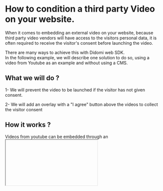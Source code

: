 # How to condition a third party Video on your website.

When it comes to embedding an external video on your website, because third party video vendors will have access to the visitors personal data, it is often required to receive the visitor's consent before launching the video.


There are many ways to achieve this with Didomi web SDK.  
In the following example, we will describe one solution to do so, using a video from Youtube as an example and without using a CMS.


## What we will do ?

1- We will prevent the video to be launched if the visitor has not given consent.

2- We will add an overlay with a "I agree" button above the videos to collect the visitor consent  



## How it works ?

Videos from youtube can be embedded through an <iframe> element.  
This element has a src attribute which value is the video URL.   




#### => as soon as this element is loaded in the page, the `src`attribute will load the vendor (Youtube) and personal data will potentially be processed.

In order to respect user privacy, you have to block the moment the video is loaded until the visitor has given his consent to Youtube.

## Prerequisite

You need to make sure the video vendor is actually declared in your consent notice.

IMAGE DDO-VENDOR


Let's start !


## Step 1 : Blocking the video source

In your `html` file, a Youtube embedded video should looks like this :
```html
<html>
  <head>

    <!-- [...] -->

  </head>
  <body>

    <!-- [...] -->

    <iframe
    width="560"
    height="315"
    src="video_source_goes_here"
    title="YouTube video player"
    frameborder="0"
    allow="accelerometer; autoplay; clipboard-write; encrypted-media; gyroscope; picture-in-picture"
    allowfullscreen>
    </iframe>

    <!-- [...] -->

  </body>
</html>
```

The `src` must be replaced with a `data-src` attribute:

```html
<iframe
  ...
  data-src="video_source_goes_here"
  ...
>
</iframe>
```

## Step 2: Setting up the overlay (HTML)

The following steps will require to add an overlay with an "I agree" button to allow the visitor to give his consent.

It's more convenient to add a html parent tag to encompass all the new elements we have to add.


```html
<!-- Parent tag ".youtube-container" to encompass everything -->
<div class="youtube-container">

<!-- Youtube video with "data-src" -->
  <iframe
  width="560"
  height="315"
  data-src="video_source_goes_here"
  title="YouTube video player"
  frameborder="0"
  allow="accelerometer; autoplay; clipboard-write; encrypted-media; gyroscope; picture-in-picture"
  allowfullscreen>
  </iframe>

</div>
```

Inside our parent tag, we also add a text message with a button element:


```html
<!-- Parent tag ".youtube-container" to encompass everything -->
<div class="youtube-container">

<!-- Youtube video with "data-src" -->
  <iframe
  width="560"
  height="315"
  data-src="video_source_goes_here"
  title="YouTube video player"
  frameborder="0"
  allow="accelerometer; autoplay; clipboard-write; encrypted-media; gyroscope; picture-in-picture"
  allowfullscreen>
  </iframe>

<!-- Message & "I accept" button -->
  <div class="video-consent-overlay">
    <div class="video-consent-overlay-text">
      Viewing this video may result in cookies being placed by the vendor of the video platform to which you will be directed.
      Given the refusal of the deposit of cookies that you have expressed, in order to respect your choice, we have blocked the playback of this video.
      If you want to continue and play the video, you must give us your consent by clicking on the button below.</div>
    <div class="video-consent-overlay-accept-button">I accept - Launch the video</div>
  </div>

</div>
```

## Step 3: Setting up the overlay (CSS)

Now we have to arrange the layout so the video overlay (`video-consent-overlay`) appears above the video.  
We also have to add style to make our text & button a bit more fancies.
There are a lot of differents ways to do so, here is one suggestion:

```css
.youtube-container{
  position: relative;
}
.youtube-container > iframe{
  display:block;
}

.youtube-container > .video-consent-overlay{
  position:absolute;
  top:0;
  left:0;
  width: 100%;
  height: 100%;
  background-color: black;
  display:flex;
  flex-direction: column;
  justify-content: center;
  align-items: center;
  box-sizing:border-box;
  padding:0 20px;
  color: white;
}
.youtube-container .video-consent-overlay-text{
  text-align:center;
}
.youtube-container .video-consent-overlay-accept-button{
  margin: 20px 0 0 0;
  padding: 8px 10px;
  background-color: blue;
  cursor:pointer;
}
```

## Step 4: Interactions (Javascript)

Now that everything is in place, we need to add our logic that will trigger the video launch.

First, we will need several custom functions:

### a) Play the video and hide the overlay
This function will take the overlay element `.youtube-container` as a parameter:

```javascript
function playVideoAndHideOverlay(overlay) {

// Get the youtube iframe with a 'data-src' attribute
  var iframe = overlay.querySelector('iframe[data-src]');

// Get the 'data-src' value
  var src = iframe.getAttribute('data-src');

// Set the 'data-src' value to the 'src' attribute
  iframe.setAttribute('src', src);

// Hide the overlay
  overlay.querySelector('.video-consent-overlay').style.display = 'none';
}
```

### b) Send a positive vendor & purposes consent status
Given one specific vendor ID, it will update the status with a positive consent signal.

```javascript

function setPositiveConsentStatusForVendor(vendorId) {

// Get all the vendor purposes
  var purposes = Didomi.getVendorById(vendorId).purposeIds;

// Create a "transaction"...
  var transaction = Didomi.openTransaction();

// ... enable the vendor
  transaction.enableVendor(vendorId);

// ... and all his purposes
  transaction.enablePurposes(...purposes);

// update the new status using "commit"
  transaction.commit();

}
```

c) Integrates with Didomi's SDK

```javascript
// Create the "didomiOnReady" listener
window.didomiOnReady = window.didomiOnReady || [];
window.didomiOnReady.push(function (Didomi) {

// Subscribe to the vendor status : It triggers the listener each time the status is changed for this vendor.
  Didomi.getObservableOnUserConsentStatusForVendor('c:youtube')
    .subscribe(function (consentStatus) {

// Check if the "consentStatus" is true (eg. the user agreed to the vendor & his purposes)
      if (consentStatus === true) {

// Loop into all the ".youtube-container" (even if we only have one in the example)
          document.querySelectorAll('.youtube-container').forEach(function(video) {

// call our play & hide function
            playVideoAndHideOverlay(video);

          })

        }

      })

// An event listener is attached to each button element
  document.querySelectorAll('.video-consent-overlay-accept-button').forEach(function(button) {
    button.addEventListener('click', function() {

// When the button is clicked, we call the setPositiveConsentStatusForVendor custom function to enable the vendor (Youtube) and all his purposes.
      setPositiveConsentStatusForVendor('c:youtube');

    })
  })

});
```
